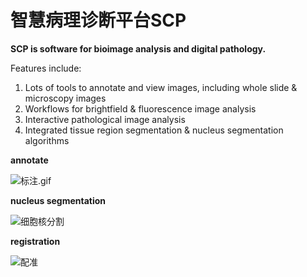 # 智慧病理诊断平台SCP

**SCP is software for bioimage analysis and digital pathology.**

Features include:
1. Lots of tools to annotate and view images, including whole slide & microscopy images
2. Workflows for brightfield & fluorescence image analysis
3. Interactive pathological image analysis
4. Integrated tissue region segmentation & nucleus segmentation algorithms

**annotate**

![标注.gif](fig/标注.gif)

**nucleus segmentation**

![细胞核分割](fig/细胞核分割.gif)

**registration**

![配准](fig/配准.gif)